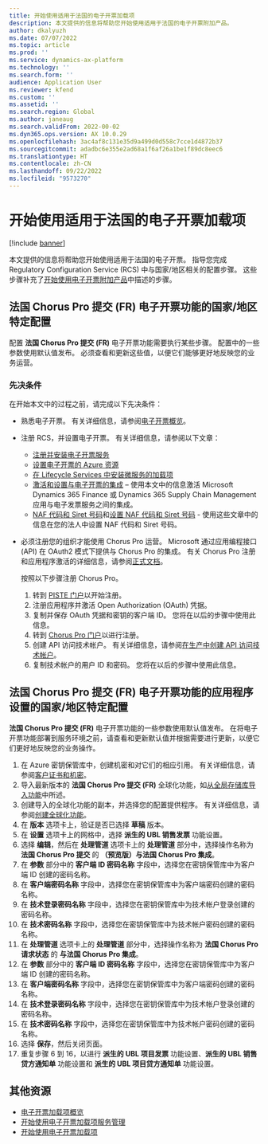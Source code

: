 ```yaml
---
title: 开始使用适用于法国的电子开票加载项
description: 本文提供的信息将帮助您开始使用适用于法国的电子开票附加产品。
author: dkalyuzh
ms.date: 07/07/2022
ms.topic: article
ms.prod: ''
ms.service: dynamics-ax-platform
ms.technology: ''
ms.search.form: ''
audience: Application User
ms.reviewer: kfend
ms.custom: ''
ms.assetid: ''
ms.search.region: Global
ms.author: janeaug
ms.search.validFrom: 2022-00-02
ms.dyn365.ops.version: AX 10.0.29
ms.openlocfilehash: 3ac4af8c131e35d9a499d0d558c7cce1d4872b37
ms.sourcegitcommit: adadbc6e355e2ad68a1f6af26a1be1f89dc8eec6
ms.translationtype: HT
ms.contentlocale: zh-CN
ms.lasthandoff: 09/22/2022
ms.locfileid: "9573270"
---
```

# <a name="get-started-with-the-electronic-invoicing-add-on-for-france"></a>开始使用适用于法国的电子开票加载项

[!include [banner](../includes/banner.md)]

本文提供的信息将帮助您开始使用适用于法国的电子开票。 指导您完成 Regulatory Configuration Service (RCS) 中与国家/地区相关的配置步骤。 这些步骤补充了[开始使用电子开票附加产品](e-invoicing-get-started.md)中描述的步骤。

## <a name="country-specific-configuration-for-french-chorus-pro-submission-fr-electronic-invoicing-feature"></a>法国 Chorus Pro 提交 (FR) 电子开票功能的国家/地区特定配置

配置 **法国 Chorus Pro 提交 (FR)** 电子开票功能需要执行某些步骤。 配置中的一些参数使用默认值发布。 必须查看和更新这些值，以便它们能够更好地反映您的业务运营。

### <a name="prerequisites"></a>先决条件

在开始本文中的过程之前，请完成以下先决条件：

- 熟悉电子开票。 有关详细信息，请参阅[电子开票概览](e-invoicing-service-overview.md)。
- 注册 RCS，并设置电子开票。 有关详细信息，请参阅以下文章：

    - [注册并安装电子开票服务](e-invoicing-sign-up-install.md)
    - [设置电子开票的 Azure 资源](e-invoicing-set-up-azure-resources.md)
    - [在 Lifecycle Services 中安装微服务的加载项](e-invoicing-install-add-in-microservices-lcs.md)
    - [激活和设置与电子开票的集成](e-invoicing-activate-setup-integration.md) – 使用本文中的信息激活 Microsoft Dynamics 365 Finance 或 Dynamics 365 Supply Chain Management 应用与电子发票服务之间的集成。
    - [NAF 代码和 Siret 号码](emea-fra-naf-codes-siret-numbers.md)和[设置 NAF 代码和 Siret 号码](tasks/fr-00003-naf-codes-siret-numbers.md) - 使用这些文章中的信息在您的法人中设置 NAF 代码和 Siret 号码。 

- 必须注册您的组织才能使用 Chorus Pro 运营。 Microsoft 通过应用编程接口 (API) 在 OAuth2 模式下提供与 Chorus Pro 的集成。 有关 Chorus Pro 注册和应用程序激活的详细信息，请参阅[正式文档](https://communaute.chorus-pro.gouv.fr/documentation/help-for-api-developers-in-oauth2-mode/)。

    按照以下步骤注册 Chorus Pro。

    1. 转到 [PISTE 门户](https://piste.gouv.fr/en/component/apiportal/registration)以开始注册。 
    2. 注册应用程序并激活 Open Authorization (OAuth) 凭据。
    3. 复制并保存 OAuth 凭据和密钥的客户端 ID。 您将在以后的步骤中使用此信息。
    4. 转到 [Chorus Pro 门户](https://portail.chorus-pro.gouv.fr/aife_csm/?id=aife_enrollment)以进行注册。 
    5. 创建 API 访问技术帐户。 有关详细信息，请参阅[在生产中创建 API 访问技术帐户](https://communaute.chorus-pro.gouv.fr/documentation/creation-of-a-technical-account-for-an-api-access-in-production/)。
    6. 复制技术帐户的用户 ID 和密码。 您将在以后的步骤中使用此信息。

## <a name="country-specific-configuration-of-the-application-setup-for-the-french-chorus-pro-submission-fr-electronic-invoicing-feature"></a>法国 Chorus Pro 提交 (FR) 电子开票功能的应用程序设置的国家/地区特定配置

**法国 Chorus Pro 提交 (FR)** 电子开票功能的一些参数使用默认值发布。 在将电子开票功能部署到服务环境之前，请查看和更新默认值并根据需要进行更新，以便它们更好地反映您的业务操作。

1. 在 Azure 密钥保管库中，创建机密和对它们的相应引用。 有关详细信息，请参阅[客户证书和机密](e-invoicing-customer-certificates-secrets.md)。
2. 导入最新版本的 **法国 Chorus Pro 提交 (FR)** 全球化功能，如[从全局存储库导入功能](e-invoicing-import-feature-global-repository.md)中所述。
3. 创建导入的全球化功能的副本，并选择您的配置提供程序。 有关详细信息，请参阅[创建全球化功能](e-invoicing-create-new-globalization-feature.md)。
4. 在 **版本** 选项卡上，验证是否已选择 **草稿** 版本。
5. 在 **设置** 选项卡上的网格中，选择 **派生的 UBL 销售发票** 功能设置。
6. 选择 **编辑**，然后在 **处理管道** 选项卡上的 **处理管道** 部分中，选择操作名称为 **法国 Chorus Pro 提交** 的 **（预览版）与法国 Chorus Pro 集成**。
7. 在 **参数** 部分中的 **客户端 ID 密码名称** 字段中，选择您在密钥保管库中为客户端 ID 创建的密码名称。
8. 在 **客户端密码名称** 字段中，选择您在密钥保管库中为客户端密码创建的密码名称。
9. 在 **技术登录密码名称** 字段中，选择您在密钥保管库中为技术帐户登录创建的密码名称。
10. 在 **技术密码名称** 字段中，选择您在密钥保管库中为技术帐户密码创建的密码名称。
11. 在 **处理管道** 选项卡上的 **处理管道** 部分中，选择操作名称为 **法国 Chorus Pro 请求状态** 的 **与法国 Chorus Pro 集成**。
12. 在 **参数** 部分中的 **客户端 ID 密码名称** 字段中，选择您在密钥保管库中为客户端 ID 创建的密码名称。
13. 在 **客户端密码名称** 字段中，选择您在密钥保管库中为客户端密码创建的密码名称。
14. 在 **技术登录密码名称** 字段中，选择您在密钥保管库中为技术帐户登录创建的密码名称。
15. 在 **技术密码名称** 字段中，选择您在密钥保管库中为技术帐户密码创建的密码名称。
16. 选择 **保存**，然后关闭页面。
17. 重复步骤 6 到 16，以进行 **派生的 UBL 项目发票** 功能设置、**派生的 UBL 销售贷方通知单** 功能设置和 **派生的 UBL 项目贷方通知单** 功能设置。

## <a name="additional-resources"></a>其他资源

- [电子开票加载项概览](e-invoicing-service-overview.md)
- [开始使用电子开票加载项服务管理](e-invoicing-get-started-service-administration.md)
- [开始使用电子开票加载项](e-invoicing-get-started.md)
